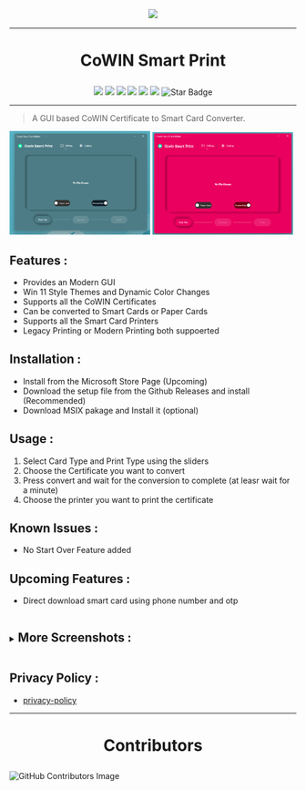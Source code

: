 <p align=center>
<image src = "./assets/logo.png" width = 150 >
</p>

---

# <p align=center> CoWIN Smart Print </p>

<p align="center">
<img src=https://badges.frapsoft.com/os/v2/open-source.svg?v"/>
<img src=https://img.shields.io/badge/PRs-welcome-brightgreen.svg?style=flat-square"/>
<img src="https://img.shields.io/github/license/ShreyamMaity/cowin_smart_print"/>
<a href="https://visitorbadge.io/status?path=https%3A%2F%2Fgithub.com%2FShreyamMaity%2Fcowin_smart_print"><img src="https://api.visitorbadge.io/api/visitors?path=https%3A%2F%2Fgithub.com%2FShreyamMaity%2Fcowin_smart_print&label=visitors&countColor=%23263759&style=plastic" /></a>
<img src="https://img.shields.io/github/stars/ShreyamMaity/cowin_smart_print"/>
<img src="https://img.shields.io/github/forks/ShreyamMaity/cowin_smart_print"/>
<img src="https://img.shields.io/static/v1?label=%F0%9F%8C%9F&message=If%20Useful&style=style=flat&color=BC4E99" alt="Star Badge"/>
</p>

---

> A GUI based CoWIN Certificate to Smart Card Converter.

<img src="assets/presskit/snap1.png" width="49%"></img>
<img src="assets/presskit/snap3.png" width="49%"></img>


## Features :

- Provides an Modern GUI
- Win 11 Style Themes and Dynamic Color Changes
- Supports all the CoWIN Certificates
- Can be converted to Smart Cards or Paper Cards
- Supports all the Smart Card Printers
- Legacy Printing or Modern Printing both suppoerted

## Installation :

- Install from the Microsoft Store Page (Upcoming)
- Download the setup file from the Github Releases and install (Recommended)
- Download MSIX pakage and Install it (optional)

## Usage :

1. Select Card Type and Print Type using the sliders
2. Choose the Certificate you want to convert
3. Press convert and wait for the conversion to complete (at leasr wait for a minute)
4. Choose the printer you want to print the certificate

## Known Issues :

- No Start Over Feature added

## Upcoming Features :

- Direct download smart card using phone number and otp

<details>
  <summary>
  <ruby><p></ruby>

## More Screenshots :

 </p>
  </summary>

<img src="assets/presskit/snap2.png" width="70%"></img>
<img src="assets/presskit/snap3.png" width="70%"></img>
<img src="assets/presskit/working2.png" width="70%"></img>
<img src="assets/presskit/working3.png" width="70%"></img>
</details>

## Privacy Policy :
- [privacy-policy](/privacy-policy/index.html)

<hr/>


# <p align="center">Contributors

![GitHub Contributors Image](https://contrib.rocks/image?repo=ShreyamMaity/cowin_smart_print) 
